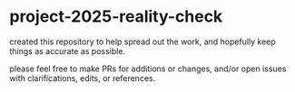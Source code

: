 # project-2025-reality-check

created this repository to help spread out the work, and hopefully keep things as accurate as possible.

please feel free to make PRs for additions or changes, and/or open issues with clarifications, edits, or references.
